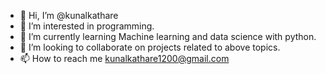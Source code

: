 - 👋 Hi, I’m @kunalkathare
- 👀 I’m interested in programming.
- 🌱 I’m currently learning Machine learning and data science with python.
- 💞️ I’m looking to collaborate on projects related to above topics.
- 📫 How to reach me kunalkathare1200@gmail.com

<!---
kunalkathare/kunalkathare is a ✨ special ✨ repository because its `README.md` (this file) appears on your GitHub profile.
You can click the Preview link to take a look at your changes.
--->

